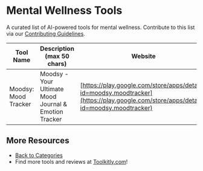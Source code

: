 # Mental Wellness Tools

A curated list of AI-powered tools for mental wellness. Contribute to this list via our [Contributing Guidelines](https://github.com/ToolkitlyAI/awesome-ai-tools/blob/master/CONTRIBUTING.md).

| Tool Name | Description (max 50 chars) | Website |
|-----------|----------------------------|---------|
| Moodsy: Mood Tracker | Moodsy - Your Ultimate Mood Journal & Emotion Tracker | [https://play.google.com/store/apps/details?id=moodsy.moodtracker](https://play.google.com/store/apps/details?id=moodsy.moodtracker) |

## More Resources
- [Back to Categories](https://github.com/ToolkitlyAI/awesome-ai-tools/blob/master/README.md)
- Find more tools and reviews at [Toolkitly.com](https://toolkitly.com)!
